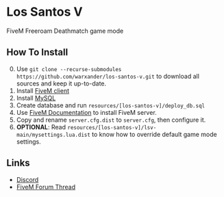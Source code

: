 # Los Santos V
FiveM Freeroam Deathmatch game mode

## How To Install
0. Use `git clone --recurse-submodules https://github.com/warxander/los-santos-v.git` to download all sources and keep it up-to-date.
1. Install [FiveM client](https://fivem.net/)
2. Install [MySQL](https://www.mysql.com/)
3. Create database and run `resources/[los-santos-v]/deploy_db.sql`
4. Use [FiveM Documentation](http://docs.fivem.net/server-manual/setting-up-a-server/) to install FiveM server.
5. Copy and rename `server.cfg.dist` to `server.cfg`, then configure it.
6. **OPTIONAL**: Read `resources/[los-santos-v]/lsv-main/mysettings.lua.dist` to know how to override default game mode settings.

## Links
* [Discord](https://discord.gg/32NhU6B)
* [FiveM Forum Thread](https://forum.cfx.re/t/release-los-santos-v-freeroam-deathmatch-now-fully-open-source/58237)
